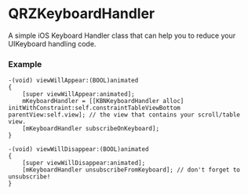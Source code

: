 # QRZKeyboardHandler
A simple iOS Keyboard Handler class that can help you to reduce your UIKeyboard handling code.
### Example 

```
-(void) viewWillAppear:(BOOL)animated
{
    [super viewWillAppear:animated];
    mKeyboardHandler = [[KBNKeyboardHandler alloc] initWithConstraint:self.constraintTableViewBottom parentView:self.view]; // the view that contains your scroll/table view.
    [mKeyboardHandler subscribeOnKeyboard];
}

-(void) viewWillDisappear:(BOOL)animated
{
    [super viewWillDisappear:animated];
    [mKeyboardHandler unsubscribeFromKeyboard]; // don't forget to unsubscribe!
}

```



